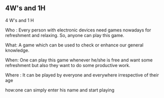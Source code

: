 



## 4W's and 1H
 4 W's and 1 H

Who : Every person with electronic devices need games nowadays for refreshment and relaxing. So, anyone can play this game.

What: A game which can be used to check or enhance our general knowledge.

When: One can play this game whenever he/she is free and want some refreshment but also they want to do some productive work.

Where : It can be played by everyone and everywhere irrespective of their age

how:one can simply enter his name and start playing
